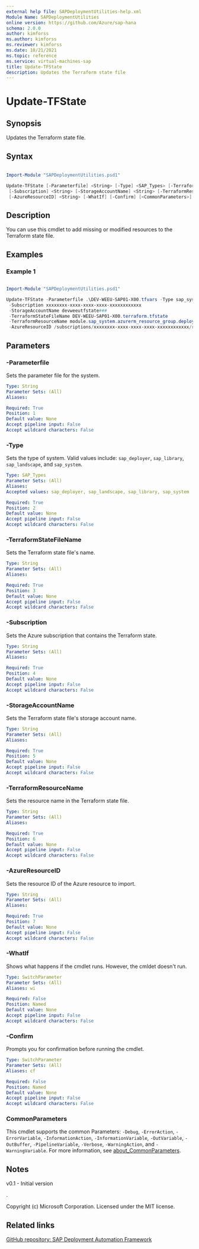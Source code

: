 ```yaml
---
external help file: SAPDeploymentUtilities-help.xml
Module Name: SAPDeploymentUtilities
online version: https://github.com/Azure/sap-hana
schema: 2.0.0
author: kimforss
ms.author: kimforss
ms.reviewer: kimforss
ms.date: 10/21/2021
ms.topic: reference
ms.service: virtual-machines-sap
title: Update-TFState
description: Updates the Terraform state file
---
```


# Update-TFState

## Synopsis
Updates the Terraform state file.

## Syntax

```powershell

Import-Module "SAPDeploymentUtilities.psd1"

Update-TFState [-Parameterfile] <String> [-Type] <SAP_Types> [-TerraformStateFileName] <String>
 [-Subscription] <String> [-StorageAccountName] <String> [-TerraformResourceName] <String>
 [-AzureResourceID] <String> [-WhatIf] [-Confirm] [<CommonParameters>]
```

## Description
You can use this cmdlet to add missing or modified resources to the Terraform state file.

## Examples

### Example 1

```powershell

Import-Module "SAPDeploymentUtilities.psd1"

Update-TFState -Parameterfile .\DEV-WEEU-SAP01-X00.tfvars -Type sap_system
 -Subscription xxxxxxxx-xxxx-xxxx-xxxx-xxxxxxxxxxxx 
 -StorageAccountName devweeutfstate### 
 -TerraformStateFileName DEV-WEEU-SAP01-X00.terraform.tfstate 
 -TerraformResourceName module.sap_system.azurerm_resource_group.deployer[0] 
 -AzureResourceID /subscriptions/xxxxxxxx-xxxx-xxxx-xxxx-xxxxxxxxxxxx/resourceGroups/DEV-WEEU-SAP01-X00
```

## Parameters

### -Parameterfile
Sets the parameter file for the system.

```yaml
Type: String
Parameter Sets: (All)
Aliases:

Required: True
Position: 1
Default value: None
Accept pipeline input: False
Accept wildcard characters: False
```

### -Type
Sets the type of system. Valid values include: `sap_deployer`, `sap_library`, `sap_landscape`, and `sap_system`.

```yaml
Type: SAP_Types
Parameter Sets: (All)
Aliases:
Accepted values: sap_deployer, sap_landscape, sap_library, sap_system

Required: True
Position: 2
Default value: None
Accept pipeline input: False
Accept wildcard characters: False
```

### -TerraformStateFileName
Sets the Terraform state file's name.

```yaml
Type: String
Parameter Sets: (All)
Aliases:

Required: True
Position: 3
Default value: None
Accept pipeline input: False
Accept wildcard characters: False
```

### -Subscription
Sets the Azure subscription that contains the Terraform state.

```yaml
Type: String
Parameter Sets: (All)
Aliases:

Required: True
Position: 4
Default value: None
Accept pipeline input: False
Accept wildcard characters: False
```

### -StorageAccountName
Sets the Terraform state file's storage account name.

```yaml
Type: String
Parameter Sets: (All)
Aliases:

Required: True
Position: 5
Default value: None
Accept pipeline input: False
Accept wildcard characters: False
```

### -TerraformResourceName
Sets the resource name in the Terraform state file.

```yaml
Type: String
Parameter Sets: (All)
Aliases:

Required: True
Position: 6
Default value: None
Accept pipeline input: False
Accept wildcard characters: False
```

### -AzureResourceID
Sets the resource ID of the Azure resource to import.

```yaml
Type: String
Parameter Sets: (All)
Aliases:

Required: True
Position: 7
Default value: None
Accept pipeline input: False
Accept wildcard characters: False
```

### -WhatIf
Shows what happens if the cmdlet runs. However, the cmldet doesn't run.

```yaml
Type: SwitchParameter
Parameter Sets: (All)
Aliases: wi

Required: False
Position: Named
Default value: None
Accept pipeline input: False
Accept wildcard characters: False
```

### -Confirm
Prompts you for confirmation before running the cmdlet.

```yaml
Type: SwitchParameter
Parameter Sets: (All)
Aliases: cf

Required: False
Position: Named
Default value: None
Accept pipeline input: False
Accept wildcard characters: False
```

### CommonParameters
This cmdlet supports the common Parameters: `-Debug`, `-ErrorAction`, `-ErrorVariable`, `-InformationAction`, `-InformationVariable`, `-OutVariable`, `-OutBuffer`, `-PipelineVariable`, `-Verbose`, `-WarningAction`, and `-WarningVariable`. For more information, see [about_CommonParameters](https://go.microsoft.com/fwlink/?LinkID=113216).

## Notes
v0.1 - Initial version

.



Copyright (c) Microsoft Corporation.
Licensed under the MIT license.

## Related links

[GitHub repository: SAP Deployment Automation Framework](https://github.com/Azure/sap-hana)

